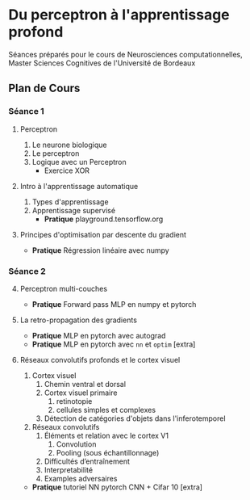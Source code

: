 # Du perceptron à l'apprentissage profond
Séances préparés pour le cours de Neurosciences computationnelles, Master Sciences Cognitives de l'Université de Bordeaux

## Plan de Cours
### Séance 1
1. Perceptron
    1. Le neurone biologique
    2. Le perceptron
    3. Logique avec un Perceptron
        * Exercice XOR

2. Intro à l'apprentissage automatique
    1. Types d'apprentissage
    2. Apprentissage supervisé
        * **Pratique** playground.tensorflow.org

3. Principes d'optimisation par descente du gradient
    * **Pratique** Régression linéaire avec numpy

### Séance 2

4. Perceptron multi-couches
    * **Pratique** Forward pass MLP en numpy et pytorch

5. La retro-propagation des gradients
    * **Pratique** MLP en pytorch avec autograd
    * **Pratique** MLP en pytorch avec `nn` et `optim` [extra]

6. Réseaux convolutifs profonds et le cortex visuel
    1. Cortex visuel
        1. Chemin ventral et dorsal
        2. Cortex visuel primaire    
            1. retinotopie
            2. cellules simples et complexes
        3. Détection de catégories d'objets dans l'inferotemporel
    2. Réseaux convolutifs
        1. Éléments et relation avec le cortex V1
            1. Convolution
            2. Pooling (sous échantillonnage)
        2. Difficultés d’entraînement
        3. Interpretabilité
        4. Examples adversaires
    * **Pratique** tutoriel NN pytorch CNN + Cifar 10 [extra] 
